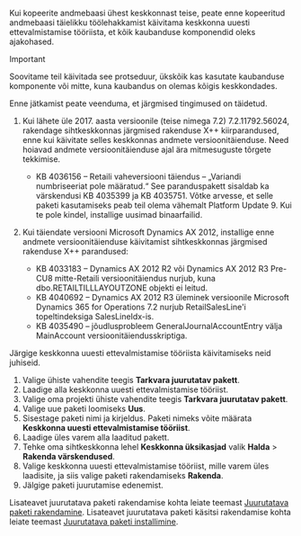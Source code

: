 Kui kopeerite andmebaasi ühest keskkonnast teise, peate enne kopeeritud andmebaasi täielikku töölehakkamist käivitama keskkonna uuesti ettevalmistamise tööriista, et kõik kaubanduse komponendid oleks ajakohased.

> [!IMPORTANT]
> Soovitame teil käivitada see protseduur, ükskõik kas kasutate kaubanduse komponente või mitte, kuna kaubandus on olemas kõigis keskkondades. 

Enne jätkamist peate veenduma, et järgmised tingimused on täidetud.
1. Kui lähete üle 2017. aasta versioonile (teise nimega 7.2) 7.2.11792.56024, rakendage sihtkeskkonnas järgmised rakenduse X++ kiirparandused, enne kui käivitate selles keskkonnas andmete versioonitäienduse. Need hoiavad andmete versioonitäienduse ajal ära mitmesuguste tõrgete tekkimise.

    - KB 4036156 – Retaili vaheversiooni täiendus – „Variandi numbriseeriat pole määratud.“ See paranduspakett sisaldab ka värskendusi KB 4035399 ja KB 4035751. Võtke arvesse, et selle paketi kasutamiseks peab teil olema vähemalt Platform Update 9. Kui te pole kindel, installige uusimad binaarfailid.
    
2. Kui täiendate versiooni Microsoft Dynamics AX 2012, installige enne andmete versioonitäienduse käivitamist sihtkeskkonnas järgmised rakenduse X++ parandused:
    - KB 4033183 – Dynamics AX 2012 R2 või Dynamics AX 2012 R3 Pre-CU8 mitte-Retaili versioonitäiendus nurjub, kuna dbo.RETAILTILLLAYOUTZONE objekti ei leitud.
    - KB 4040692 – Dynamics AX 2012 R3 üleminek versioonile Microsoft Dynamics 365 for Operations 7.2 nurjub RetailSalesLine'i topeltindeksiga SalesLineIdx-is.
    - KB 4035490 – jõudlusprobleem GeneralJournalAccountEntry välja MainAccount versioonitäiendusskriptiga.


Järgige keskkonna uuesti ettevalmistamise tööriista käivitamiseks neid juhiseid.

1. Valige ühiste vahendite teegis **Tarkvara juurutatav pakett**.
2. Laadige alla keskkonna uuesti ettevalmistamise tööriist.
3. Valige oma projekti ühiste vahendite teegis **Tarkvara juurutatav pakett**.
4. Valige uue paketi loomiseks **Uus**.
5. Sisestage paketi nimi ja kirjeldus. Paketi nimeks võite määrata **Keskkonna uuesti ettevalmistamise tööriist**.
6. Laadige üles varem alla laaditud pakett.
7. Tehke oma sihtkeskkonna lehel **Keskkonna üksikasjad** valik **Halda** > **Rakenda värskendused**.
8. Valige keskkonna uuesti ettevalmistamise tööriist, mille varem üles laadisite, ja siis valige paketi rakendamiseks **Rakenda**.
9. Jälgige paketi juurutamise edenemist. 

Lisateavet juurutatava paketi rakendamise kohta leiate teemast [Juurutatava paketi rakendamine](../deployment/create-apply-deployable-package.md). Lisateavet juurutatava paketi käsitsi rakendamise kohta leiate teemast [Juurutatava paketi installimine](../deployment/install-deployable-package.md).
